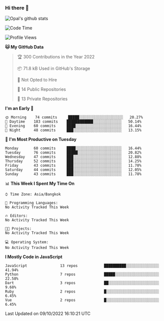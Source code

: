 ### Hi there 👋

![Opal's github stats](https://github-readme-stats.vercel.app/api?username=coolkidneversleep&count_private=true&show_icons=true&theme=radical)


<!--START_SECTION:waka-->
![Code Time](http://img.shields.io/badge/Code%20Time-64%20hrs%2038%20mins-blue)

![Profile Views](http://img.shields.io/badge/Profile%20Views-0-blue)

**🐱 My GitHub Data** 

> 🏆 300 Contributions in the Year 2022
 > 
> 📦 71.8 kB Used in GitHub's Storage 
 > 
> 🚫 Not Opted to Hire
 > 
> 📜 14 Public Repositories 
 > 
> 🔑 13 Private Repositories  
 > 
**I'm an Early 🐤** 

```text
🌞 Morning    74 commits     █████░░░░░░░░░░░░░░░░░░░░   20.27% 
🌆 Daytime    183 commits    ████████████░░░░░░░░░░░░░   50.14% 
🌃 Evening    60 commits     ████░░░░░░░░░░░░░░░░░░░░░   16.44% 
🌙 Night      48 commits     ███░░░░░░░░░░░░░░░░░░░░░░   13.15%

```
📅 **I'm Most Productive on Tuesday** 

```text
Monday       60 commits     ████░░░░░░░░░░░░░░░░░░░░░   16.44% 
Tuesday      76 commits     █████░░░░░░░░░░░░░░░░░░░░   20.82% 
Wednesday    47 commits     ███░░░░░░░░░░░░░░░░░░░░░░   12.88% 
Thursday     52 commits     ███░░░░░░░░░░░░░░░░░░░░░░   14.25% 
Friday       43 commits     ███░░░░░░░░░░░░░░░░░░░░░░   11.78% 
Saturday     44 commits     ███░░░░░░░░░░░░░░░░░░░░░░   12.05% 
Sunday       43 commits     ███░░░░░░░░░░░░░░░░░░░░░░   11.78%

```


📊 **This Week I Spent My Time On** 

```text
⌚︎ Time Zone: Asia/Bangkok

💬 Programming Languages: 
No Activity Tracked This Week

🔥 Editors: 
No Activity Tracked This Week

🐱‍💻 Projects: 
No Activity Tracked This Week

💻 Operating System: 
No Activity Tracked This Week

```

**I Mostly Code in JavaScript** 

```text
JavaScript               13 repos            ██████████░░░░░░░░░░░░░░░   41.94% 
Python                   7 repos             █████░░░░░░░░░░░░░░░░░░░░   22.58% 
Dart                     3 repos             ██░░░░░░░░░░░░░░░░░░░░░░░   9.68% 
Ruby                     2 repos             █░░░░░░░░░░░░░░░░░░░░░░░░   6.45% 
Vue                      2 repos             █░░░░░░░░░░░░░░░░░░░░░░░░   6.45%

```



 Last Updated on 09/10/2022 16:10:21 UTC
<!--END_SECTION:waka-->

